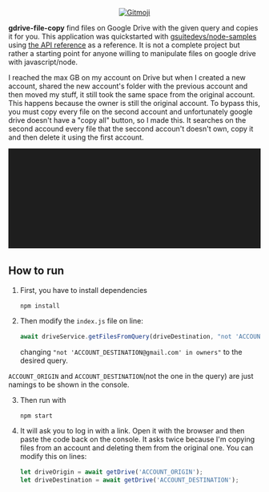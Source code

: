 <p align="center">
	<a href="https://gitmoji.carloscuesta.me">
		<img src="https://img.shields.io/badge/gitmoji-%20😜%20😍-FFDD67.svg?style=flat-square"
			 alt="Gitmoji">
	</a>
</p>

**gdrive-file-copy** find files on Google Drive with the given query and copies it for you. 
This application was quickstarted with [gsuitedevs/node-samples](https://github.com/gsuitedevs/node-samples/tree/master/drive/quickstart) using [the API reference](https://developers.google.com/drive/api/v3/reference) as a reference. It is not a complete project but rather a starting point for anyone willing to manipulate files on google drive with javascript/node.

I reached the max GB on my account on Drive but when I created a new account, shared the new account's folder with the previous account and then moved my stuff, it still took the same space from the original account. This happens because the owner is still the original account. To bypass this, you must copy every file on the second account and unfortunately google drive doesn't have a "copy all" button, so I made this. It searches on the second accound every file that the seccond accoun't doesn't own, copy it and then delete it using the first account.


<p align="center">
	<img src="./gif.gif">
</p>

## How to run
1. First, you have to install dependencies
    ```
    npm install
    ```

2. Then modify the ```index.js``` file on line:
    ```js
    await driveService.getFilesFromQuery(driveDestination, "not 'ACCOUNT_DESTINATION@gmail.com' in owners");
    ```

    changing ```"not 'ACCOUNT_DESTINATION@gmail.com' in owners"``` to the desired query.

```ACCOUNT_ORIGIN``` and ```ACCOUNT_DESTINATION```(not the one in the query) are just namings to be shown in the console.

3. Then run with

    ```
    npm start
    ```

4. It will ask you to log in with a link. Open it with the browser and then paste the code back on the console. It asks twice because I'm copying files from an account and deleting them from the original one. You can modify this on lines:
    ```js
    let driveOrigin = await getDrive('ACCOUNT_ORIGIN');
    let driveDestination = await getDrive('ACCOUNT_DESTINATION');
    ```